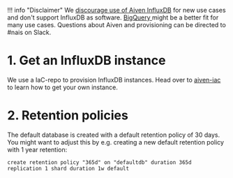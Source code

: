 !!! info "Disclaimer"
    We [discourage use of Aiven InfluxDB](../../explanation/database/influxdb.md) for new use cases and don't support InfluxDB as software. [BigQuery ](../../../explanation/database/bigquery.md) might be a better fit for many use cases. Questions about Aiven and provisioning can be directed to #nais on Slack.

# 1. Get an InfluxDB instance 

We use a IaC-repo to provision InfluxDB instances. Head over to [aiven-iac](https://github.com/navikt/aiven-iac#influxdb) to learn how to get your own instance.

# 2. Retention policies
The default database is created with a default retention policy of 30 days. You might want to adjust this by e.g. creating a new default retention policy with 1 year retention:

```
create retention policy "365d" on "defaultdb" duration 365d replication 1 shard duration 1w default
```